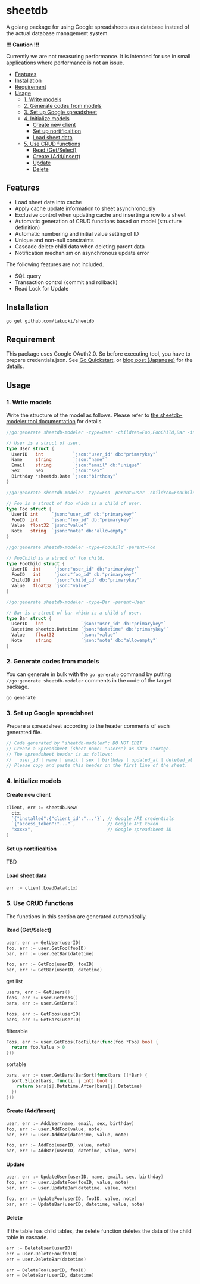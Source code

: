 # sheetdb

A golang package for using Google spreadsheets as a database instead of the actual database management system.

**!!! Caution !!!**

Currently we are not measuring performance. It is intended for use in small applications where performance is not an issue.

<!-- vscode-markdown-toc -->
* [Features](#Features)
* [Installation](#Installation)
* [Requirement](#Requirement)
* [Usage](#Usage)
	* [1. Write models](#Writemodels)
	* [2. Generate codes from models](#Generatecodesfrommodels)
	* [3. Set up Google spreadsheet](#SetupGooglespreadsheet)
	* [4. Initialize models](#Initializemodels)
		* [Create new client](#Createnewclient)
		* [Set up nortificaltion](#Setupnortificaltion)
		* [Load sheet data](#Loadsheetdata)
	* [5. Use CRUD functions](#UseCRUDfunctions)
		* [Read (Get/Select)](#ReadGetSelect)
		* [Create (Add/Insert)](#CreateAddInsert)
		* [Update](#Update)
		* [Delete](#Delete)

<!-- vscode-markdown-toc-config
	numbering=false
	autoSave=true
	/vscode-markdown-toc-config -->
<!-- /vscode-markdown-toc -->

## <a name='Features'></a>Features

* Load sheet data into cache
* Apply cache update information to sheet asynchronously
* Exclusive control when updating cache and inserting a row to a sheet
* Automatic generation of CRUD functions based on model (structure definition)
* Automatic numbering and initial value setting of ID
* Unique and non-null constraints
* Cascade delete child data when deleting parent data
* Notification mechanism on asynchronous update error

The following features are not included.

* SQL query
* Transaction control (commit and rollback)
* Read Lock for Update

## <a name='Installation'></a>Installation

```bash
go get github.com/takuoki/sheetdb
```

## <a name='Requirement'></a>Requirement

This package uses Google OAuth2.0. So before executing tool, you have to prepare credentials.json.
See [Go Quickstart](https://developers.google.com/sheets/api/quickstart/go), or [blog post (Japanese)](https://medium.com/veltra-engineering/how-to-use-google-sheets-api-with-golang-9e50ee9e0abc) for the details.

## <a name='Usage'></a>Usage

### <a name='Writemodels'></a>1. Write models

Write the structure of the model as follows.
Please refer to [the sheetdb-modeler tool documentation](tools/sheetdb-modeler) for details.

```go
//go:generate sheetdb-modeler -type=User -children=Foo,FooChild,Bar -initial=10001

// User is a struct of user.
type User struct {
  UserID   int           `json:"user_id" db:"primarykey"`
  Name     string        `json:"name"`
  Email    string        `json:"email" db:"unique"`
  Sex      Sex           `json:"sex"`
  Birthday *sheetdb.Date `json:"birthday"`
}

//go:generate sheetdb-modeler -type=Foo -parent=User -children=FooChild

// Foo is a struct of foo which is a child of user.
type Foo struct {
  UserID int     `json:"user_id" db:"primarykey"`
  FooID  int     `json:"foo_id" db:"primarykey"`
  Value  float32 `json:"value"`
  Note   string  `json:"note" db:"allowempty"`
}

//go:generate sheetdb-modeler -type=FooChild -parent=Foo

// FooChild is a struct of foo child.
type FooChild struct {
  UserID  int     `json:"user_id" db:"primarykey"`
  FooID   int     `json:"foo_id" db:"primarykey"`
  ChildID int     `json:"child_id" db:"primarykey"`
  Value   float32 `json:"value"`
}

//go:generate sheetdb-modeler -type=Bar -parent=User

// Bar is a struct of bar which is a child of user.
type Bar struct {
  UserID   int              `json:"user_id" db:"primarykey"`
  Datetime sheetdb.Datetime `json:"datetime" db:"primarykey"`
  Value    float32          `json:"value"`
  Note     string           `json:"note" db:"allowempty"`
}
```

### <a name='Generatecodesfrommodels'></a>2. Generate codes from models

You can generate in bulk with the `go generate` command by putting `//go:generate sheetdb-modeler` comments in the code of the target package.

```bash
go generate
```

### <a name='SetupGooglespreadsheet'></a>3. Set up Google spreadsheet

Prepare a spreadsheet according to the header comments of each generated file.

```go
// Code generated by "sheetdb-modeler"; DO NOT EDIT.
// Create a Spreadsheet (sheet name: "users") as data storage.
// The spreadsheet header is as follows:
//   user_id | name | email | sex | birthday | updated_at | deleted_at
// Please copy and paste this header on the first line of the sheet.
```

### <a name='Initializemodels'></a>4. Initialize models

#### <a name='Createnewclient'></a>Create new client

```go
client, err := sheetdb.New(
  ctx,
  `{"installed":{"client_id":"..."}`, // Google API credentials
  `{"access_token":"..."`,            // Google API token
  "xxxxx",                            // Google spreadsheet ID
)
```

#### <a name='Setupnortificaltion'></a>Set up nortificaltion

TBD

#### <a name='Loadsheetdata'></a>Load sheet data

```go
err := client.LoadData(ctx)
```

### <a name='UseCRUDfunctions'></a>5. Use CRUD functions

The functions in this section are generated automatically.

#### <a name='ReadGetSelect'></a>Read (Get/Select)

```go
user, err := GetUser(userID)
foo, err := user.GetFoo(fooID)
bar, err := user.GetBar(datetime)
```

```go
foo, err := GetFoo(userID, fooID)
bar, err := GetBar(userID, datetime)
```

get list

```go
users, err := GetUsers()
foos, err := user.GetFoos()
bars, err := user.GetBars()
```

```go
foos, err := GetFoos(userID)
bars, err := GetBars(userID)
```

filterable

```go
Foos, err := user.GetFoos(FooFilter(func(foo *Foo) bool {
  return foo.Value > 0
}))
```

sortable

```go
bars, err := user.GetBars(BarSort(func(bars []*Bar) {
  sort.Slice(bars, func(i, j int) bool {
    return bars[i].Datetime.After(bars[j].Datetime)
  })
}))
```

#### <a name='CreateAddInsert'></a>Create (Add/Insert)

```go
user, err := AddUser(name, email, sex, birthday)
foo, err := user.AddFoo(value, note)
bar, err := user.AddBar(datetime, value, note)
```

```go
foo, err := AddFoo(userID, value, note)
bar, err := AddBar(userID, datetime, value, note)
```

#### <a name='Update'></a>Update

```go
user, err := UpdateUser(userID, name, email, sex, birthday)
foo, err := user.UpdateFoo(fooID, value, note)
bar, err := user.UpdateBar(datetime, value, note)
```

```go
foo, err := UpdateFoo(userID, fooID, value, note)
bar, err := UpdateBar(userID, datetime, value, note)
```

#### <a name='Delete'></a>Delete

If the table has child tables, the delete function deletes the data of the child table in cascade.

```go
err := DeleteUser(userID)
err = user.DeleteFoo(fooID)
err = user.DeleteBar(datetime)
```

```go
err = DeleteFoo(userID, fooID)
err = DeleteBar(userID, datetime)
```
